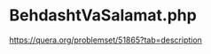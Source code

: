 # BehdashtVaSalamat.php
https://quera.org/problemset/51865?tab=description
<?php
$X = (int)readline("Enter your mark: ");
$N = (int)readline("Enter days: ");
$m = $X - $N;
if($N == 0){
	echo 20;
}elseif($N == 7){
	echo $X;
}else{
	if($m <= 0){
		echo 0;
	}else{
		echo $m;
	}
}
